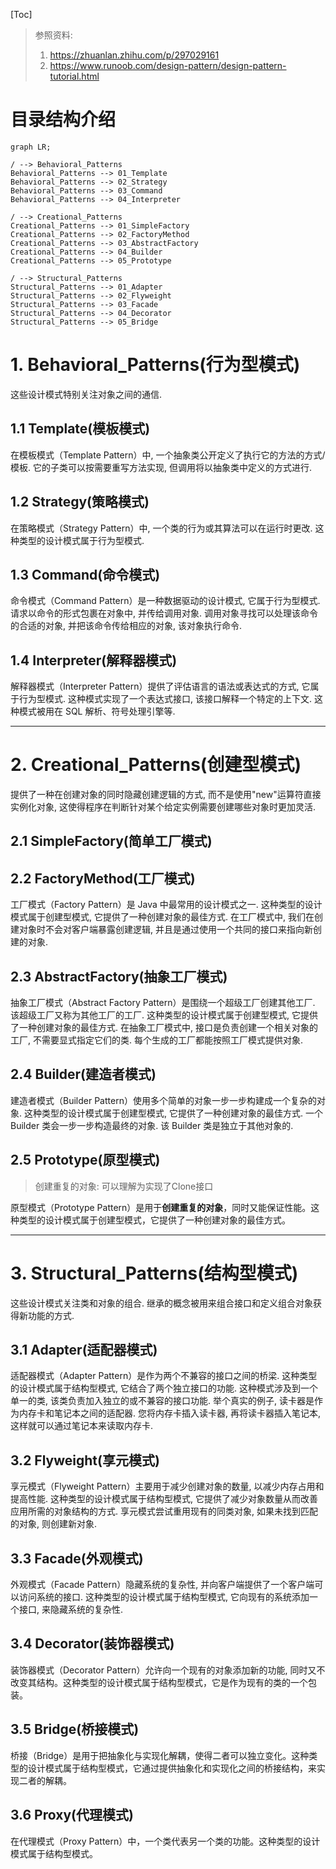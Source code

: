 [Toc]

> 参照资料: 
> 1. https://zhuanlan.zhihu.com/p/297029161
> 2. https://www.runoob.com/design-pattern/design-pattern-tutorial.html

# 目录结构介绍

```mermaid
graph LR;

/ --> Behavioral_Patterns
Behavioral_Patterns --> 01_Template
Behavioral_Patterns --> 02_Strategy
Behavioral_Patterns --> 03_Command
Behavioral_Patterns --> 04_Interpreter

/ --> Creational_Patterns
Creational_Patterns --> 01_SimpleFactory
Creational_Patterns --> 02_FactoryMethod
Creational_Patterns --> 03_AbstractFactory
Creational_Patterns --> 04_Builder
Creational_Patterns --> 05_Prototype

/ --> Structural_Patterns
Structural_Patterns --> 01_Adapter
Structural_Patterns --> 02_Flyweight
Structural_Patterns --> 03_Facade
Structural_Patterns --> 04_Decorator
Structural_Patterns --> 05_Bridge
```

# 1. Behavioral_Patterns(行为型模式)

这些设计模式特别关注对象之间的通信.

## 1.1 Template(模板模式)

在模板模式（Template Pattern）中, 一个抽象类公开定义了执行它的方法的方式/模板. 它的子类可以按需要重写方法实现, 但调用将以抽象类中定义的方式进行. 

## 1.2 Strategy(策略模式)

在策略模式（Strategy Pattern）中, 一个类的行为或其算法可以在运行时更改. 这种类型的设计模式属于行为型模式. 

## 1.3 Command(命令模式)

命令模式（Command Pattern）是一种数据驱动的设计模式, 它属于行为型模式. 请求以命令的形式包裹在对象中, 并传给调用对象. 调用对象寻找可以处理该命令的合适的对象, 并把该命令传给相应的对象, 该对象执行命令.

## 1.4 Interpreter(解释器模式)

解释器模式（Interpreter Pattern）提供了评估语言的语法或表达式的方式, 它属于行为型模式. 这种模式实现了一个表达式接口, 该接口解释一个特定的上下文. 这种模式被用在 SQL 解析、符号处理引擎等. 

---

# 2. Creational_Patterns(创建型模式)

提供了一种在创建对象的同时隐藏创建逻辑的方式, 而不是使用"new"运算符直接实例化对象, 这使得程序在判断针对某个给定实例需要创建哪些对象时更加灵活.

## 2.1 SimpleFactory(简单工厂模式)

## 2.2 FactoryMethod(工厂模式)

工厂模式（Factory Pattern）是 Java 中最常用的设计模式之一. 这种类型的设计模式属于创建型模式, 它提供了一种创建对象的最佳方式.  在工厂模式中, 我们在创建对象时不会对客户端暴露创建逻辑, 并且是通过使用一个共同的接口来指向新创建的对象. 

## 2.3 AbstractFactory(抽象工厂模式)

抽象工厂模式（Abstract Factory Pattern）是围绕一个超级工厂创建其他工厂. 该超级工厂又称为其他工厂的工厂. 这种类型的设计模式属于创建型模式, 它提供了一种创建对象的最佳方式.  在抽象工厂模式中, 接口是负责创建一个相关对象的工厂, 不需要显式指定它们的类. 每个生成的工厂都能按照工厂模式提供对象. 

## 2.4 Builder(建造者模式)

建造者模式（Builder Pattern）使用多个简单的对象一步一步构建成一个复杂的对象. 这种类型的设计模式属于创建型模式, 它提供了一种创建对象的最佳方式.  一个 Builder 类会一步一步构造最终的对象. 该 Builder 类是独立于其他对象的. 

## 2.5 Prototype(原型模式)

> 创建重复的对象: 可以理解为实现了Clone接口

原型模式（Prototype Pattern）是用于**创建重复的对象**，同时又能保证性能。这种类型的设计模式属于创建型模式，它提供了一种创建对象的最佳方式。

---

# 3. Structural_Patterns(结构型模式)

这些设计模式关注类和对象的组合. 继承的概念被用来组合接口和定义组合对象获得新功能的方式.

## 3.1 Adapter(适配器模式)

适配器模式（Adapter Pattern）是作为两个不兼容的接口之间的桥梁. 这种类型的设计模式属于结构型模式, 它结合了两个独立接口的功能.  这种模式涉及到一个单一的类, 该类负责加入独立的或不兼容的接口功能. 举个真实的例子, 读卡器是作为内存卡和笔记本之间的适配器. 您将内存卡插入读卡器, 再将读卡器插入笔记本, 这样就可以通过笔记本来读取内存卡. 

## 3.2 Flyweight(享元模式)

享元模式（Flyweight Pattern）主要用于减少创建对象的数量, 以减少内存占用和提高性能. 这种类型的设计模式属于结构型模式, 它提供了减少对象数量从而改善应用所需的对象结构的方式.  享元模式尝试重用现有的同类对象, 如果未找到匹配的对象, 则创建新对象. 

## 3.3 Facade(外观模式)

外观模式（Facade Pattern）隐藏系统的复杂性, 并向客户端提供了一个客户端可以访问系统的接口. 这种类型的设计模式属于结构型模式, 它向现有的系统添加一个接口, 来隐藏系统的复杂性.

## 3.4 Decorator(装饰器模式)

装饰器模式（Decorator Pattern）允许向一个现有的对象添加新的功能, 同时又不改变其结构。这种类型的设计模式属于结构型模式，它是作为现有的类的一个包装。

## 3.5 Bridge(桥接模式)

桥接（Bridge）是用于把抽象化与实现化解耦，使得二者可以独立变化。这种类型的设计模式属于结构型模式，它通过提供抽象化和实现化之间的桥接结构，来实现二者的解耦。

## 3.6 Proxy(代理模式)

在代理模式（Proxy Pattern）中，一个类代表另一个类的功能。这种类型的设计模式属于结构型模式。